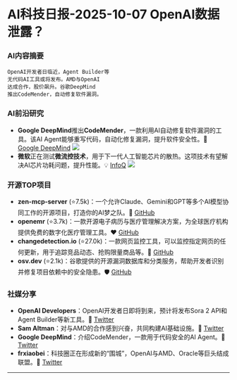 
# AI科技日报-2025-10-07 OpenAI数据泄露？
### **AI内容摘要**
```
OpenAI开发者日临近，Agent Builder等
无代码AI工具或将发布。AMD与OpenAI
达成合作，股价飙升。谷歌DeepMind
推出CodeMender，自动修复软件漏洞。
```
### AI前沿研究
*   **Google DeepMind**推出**CodeMender**，一款利用AI自动修复软件漏洞的工具。该AI Agent能够重写代码，自动化修复漏洞，提升软件安全性。🚀 [Google DeepMind](https://deepmind.google/discover/blog/introducing-codemender-an-ai-agent-for-code-security/)
    ![](https://lh3.googleusercontent.com/H7X0ei-VzykRP0ny1WS35GGGIxFnQDUZrILHWSvrIr48QgQHRQrCRvxSafmnIrgVL4BQ26hxIXP2CY-n6-tlJ8inzhe4gGIOgoKgqjKRLS1JDHBWrLE=w1200-h630-n-nu)
*   **微软**正在测试**微流控技术**，用于下一代人工智能芯片的散热。这项技术有望解决AI芯片功耗问题，提升性能。💡 [InfoQ](https://www.infoq.cn/article/DZV847Gdit45Bk4SMzfp?utm_source=rss&utm_medium=article)
    ![](https://static001.geekbang.org/static/infoq/img/infoq_icon.jpg)
### 开源TOP项目
*   **zen-mcp-server** (⭐7.5k)：一个允许Claude、Gemini和GPT等多个AI模型协同工作的开源项目，打造你的AI梦之队。🤝 [GitHub](https://github.com/BeehiveInnovations/zen-mcp-server)
*   **openemr** (⭐3.7k)：一款开源电子病历与医疗管理解决方案，为全球医疗机构提供免费的数字化医疗管理工具。❤️ [GitHub](https://github.com/openemr/openemr)
*   **changedetection.io** (⭐27.0k)：一款网页监控工具，可以监控指定网页的任何更新，用于追踪竞品动态、抢购限量商品等。🔔 [GitHub](https://github.com/dgtlmoon/changedetection.io)
*   **osv.dev** (⭐2.1k)：谷歌提供的开源漏洞数据库和分类服务，帮助开发者识别并修复项目依赖中的安全隐患。🛡️ [GitHub](https://github.com/google/osv.dev)
### 社媒分享
*   **OpenAI Developers**：OpenAI开发者日即将到来，预计将发布Sora 2 API和Agent Builder等新工具。🎉 [Twitter](https://x.com/OpenAIDevs/status/1975278178651546117)
*   **Sam Altman**：对与AMD的合作感到兴奋，共同构建AI基础设施。🤝 [Twitter](https://x.com/sama/status/1975185516225278428)
*   **Google DeepMind**：介绍CodeMender，一款用于代码安全的AI Agent。🤖 [Twitter](https://x.com/GoogleDeepMind/status/1975185557593448704)
*   **frxiaobei**：科技圈正在形成新的“围城”，OpenAI与AMD、Oracle等巨头结成联盟。🏰 [Twitter](https://x.com/frxiaobei/status/1975175906760249554)
---